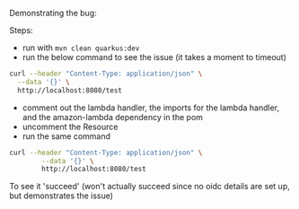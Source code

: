Demonstrating the bug:

Steps:
* run with `mvn clean quarkus:dev`
* run the below command to see the issue (it takes a moment to timeout)
```bash
curl --header "Content-Type: application/json" \
  --data '{}' \
  http://localhost:8080/test
```
* comment out the lambda handler, the imports for the lambda handler, and the amazon-lambda dependency in the pom
* uncomment the Resource
* run the same command 
```bash
curl --header "Content-Type: application/json" \
        --data '{}' \
        http://localhost:8080/test
```
To see it 'succeed' (won't actually succeed since no oidc details are set up, but demonstrates the issue)

